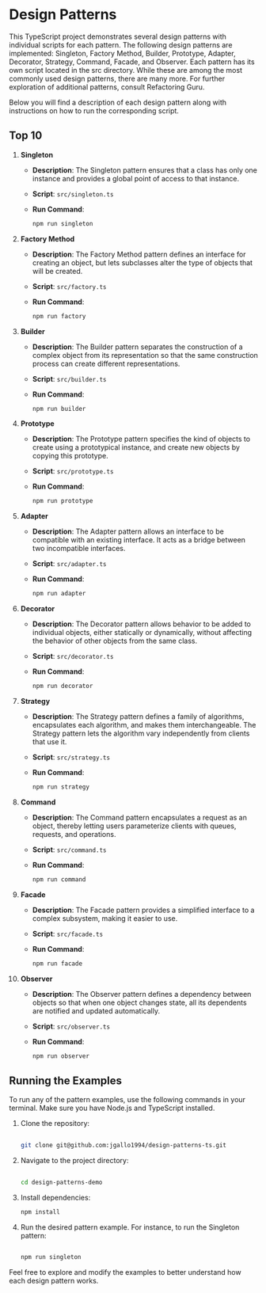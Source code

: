 # Design Patterns

This TypeScript project demonstrates several design patterns with individual scripts for each pattern. The following design patterns are implemented: Singleton, Factory Method, Builder, Prototype, Adapter, Decorator, Strategy, Command, Facade, and Observer. Each pattern has its own script located in the src directory. While these are among the most commonly used design patterns, there are many more. For further exploration of additional patterns, consult Refactoring Guru.

Below you will find a description of each design pattern along with instructions on how to run the corresponding script.

## Top 10

1. **Singleton**
    - **Description**: The Singleton pattern ensures that a class has only one instance and provides a global point of access to that instance.
    - **Script**: `src/singleton.ts`
    - **Run Command**:

        ```bash
        npm run singleton
        ```

2. **Factory Method**
    - **Description**: The Factory Method pattern defines an interface for creating an object, but lets subclasses alter the type of objects that will be created.
    - **Script**: `src/factory.ts`
    - **Run Command**:

        ```bash
        npm run factory
        ```

3. **Builder**
    - **Description**: The Builder pattern separates the construction of a complex object from its representation so that the same construction process can create different representations.
    - **Script**: `src/builder.ts`
    - **Run Command**:

        ```bash
        npm run builder
        ```

4. **Prototype**
    - **Description**: The Prototype pattern specifies the kind of objects to create using a prototypical instance, and create new objects by copying this prototype.
    - **Script**: `src/prototype.ts`
    - **Run Command**:

        ```bash
        npm run prototype
        ```

5. **Adapter**
    - **Description**: The Adapter pattern allows an interface to be compatible with an existing interface. It acts as a bridge between two incompatible interfaces.
    - **Script**: `src/adapter.ts`
    - **Run Command**:

        ```bash
        npm run adapter
        
        ```

6. **Decorator**
    - **Description**: The Decorator pattern allows behavior to be added to individual objects, either statically or dynamically, without affecting the behavior of other objects from the same class.
    - **Script**: `src/decorator.ts`
    - **Run Command**:

        ```bash
        npm run decorator
        
        ```

7. **Strategy**
    - **Description**: The Strategy pattern defines a family of algorithms, encapsulates each algorithm, and makes them interchangeable. The Strategy pattern lets the algorithm vary independently from clients that use it.
    - **Script**: `src/strategy.ts`
    - **Run Command**:

        ```bash
        npm run strategy
        ```

8. **Command**
    - **Description**: The Command pattern encapsulates a request as an object, thereby letting users parameterize clients with queues, requests, and operations.
    - **Script**: `src/command.ts`
    - **Run Command**:

        ```bash
        npm run command
        ```

9. **Facade**
    - **Description**: The Facade pattern provides a simplified interface to a complex subsystem, making it easier to use.
    - **Script**: `src/facade.ts`
    - **Run Command**:

        ```bash
        npm run facade
        ```

10. **Observer**
    - **Description**: The Observer pattern defines a dependency between objects so that when one object changes state, all its dependents are notified and updated automatically.
    - **Script**: `src/observer.ts`
    - **Run Command**:

        ```bash
        npm run observer
        ```


## Running the Examples

To run any of the pattern examples, use the following commands in your terminal. Make sure you have Node.js and TypeScript installed.

1. Clone the repository:

    ```bash
  
    git clone git@github.com:jgallo1994/design-patterns-ts.git
    
    ```

2. Navigate to the project directory:

    ```bash
  
    cd design-patterns-demo
    
    ```

3. Install dependencies:

    ```bash
    npm install
    ```

4. Run the desired pattern example. For instance, to run the Singleton pattern:

    ```bash

    npm run singleton
    
    ```


Feel free to explore and modify the examples to better understand how each design pattern works.
